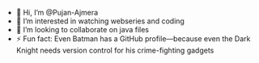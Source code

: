 - 👋 Hi, I’m @Pujan-Ajmera
- 👀 I’m interested in watching webseries and coding 
- 💞️ I’m looking to collaborate on java files
- ⚡ Fun fact: Even Batman has a GitHub profile—because even the Dark Knight needs version control for his crime-fighting gadgets
<!---
Pujan-Ajmera/Pujan-Ajmera is a ✨ special ✨ repository because its `README.md` (this file) appears on your GitHub profile.
You can click the Preview link to take a look at your changes.
--->
